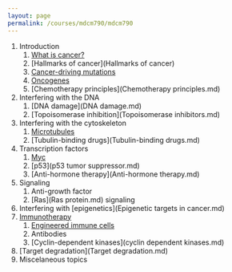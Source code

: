 ```yaml
---
layout: page
permalink: /courses/mdcm790/mdcm790
---
```

1. Introduction
    1. [What is cancer?](What_is_cancer.md)
    2. [Hallmarks of cancer](Hallmarks of cancer)
    3. [Cancer-driving mutations](mutations)
    4. [Oncogenes](oncogenes)
    5. [Chemotherapy principles](Chemotherapy principles.md)
2. Interfering with the DNA
    1. [DNA damage](DNA damage.md)
    2. [Topoisomerase inhibition](Topoisomerase inhibitors.md)
3. Interfering with the cytoskeleton
    1. [Microtubules](Microtubules.md)
    2. [Tubulin-binding drugs](Tubulin-binding drugs.md)
4. Transcription factors
    1. [Myc](Myc.md)
    2. [p53](p53 tumor suppressor.md)
    3. [Anti-hormone therapy](Anti-hormone therapy.md)
5. Signaling
    1. Anti-growth factor
    2. [Ras](Ras protein.md) signaling
6. Interfering with [epigenetics](Epigenetic targets in cancer.md)
7. [Immunotherapy](Immunotherapy.md)
    1. [Engineered immune cells](CAR-T.md)
    2. Antibodies
    3. [Cyclin-dependent kinases](cyclin dependent kinases.md)
8. [Target degradation](Target degradation.md)
9. Miscelaneous topics
